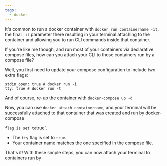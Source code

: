 ```yaml
---
tags:
  - docker
---
```

It's common to run a docker container with `docker run containername -it`, the final `-it` parameter there resulting in your terminal attaching to the container and allowing you to run CLI commands inside that container.

If you're like me though, and run most of your containers via declarative compose files, how can you attach your CLI to those containers run by a compose file?

Well, you first need to update your compose configuration to include two extra flags:
```
stdin_open: true # docker run -i
tty: true # docker run -t
```

And of course, re-up the container with `docker-compose up -d`

Now, you can use `docker attach containername`, and your terminal will be successfully attached to that container that was created and run by docker-compose


` flag is set to `true`.
* The `tty` flag is set to `true`.
* Your container name matches the one specified in the compose file.

That's it! With these simple steps, you can now attach your terminal to containers run by
